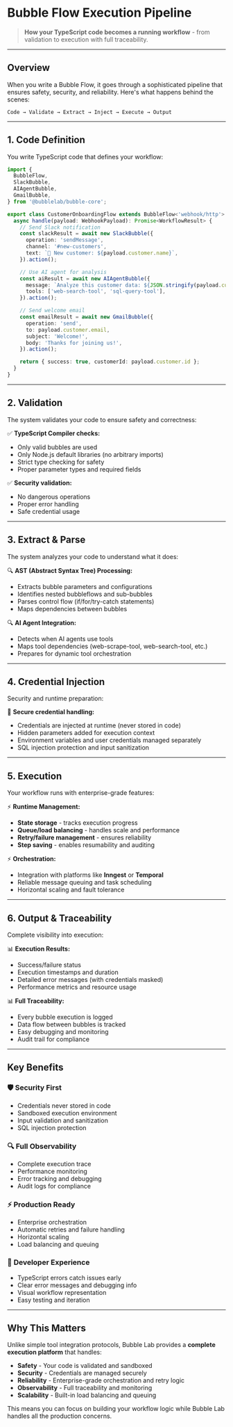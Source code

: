 # Bubble Flow Execution Pipeline

> **How your TypeScript code becomes a running workflow** - from validation to execution with full traceability.

---

## Overview

When you write a Bubble Flow, it goes through a sophisticated pipeline that ensures safety, security, and reliability. Here's what happens behind the scenes:

```
Code → Validate → Extract → Inject → Execute → Output
```

---

## 1. Code Definition

You write TypeScript code that defines your workflow:

```ts
import {
  BubbleFlow,
  SlackBubble,
  AIAgentBubble,
  GmailBubble,
} from '@bubblelab/bubble-core';

export class CustomerOnboardingFlow extends BubbleFlow<'webhook/http'> {
  async handle(payload: WebhookPayload): Promise<WorkflowResult> {
    // Send Slack notification
    const slackResult = await new SlackBubble({
      operation: 'sendMessage',
      channel: '#new-customers',
      text: `🎉 New customer: ${payload.customer.name}`,
    }).action();

    // Use AI agent for analysis
    const aiResult = await new AIAgentBubble({
      message: `Analyze this customer data: ${JSON.stringify(payload.customer)}`,
      tools: ['web-search-tool', 'sql-query-tool'],
    }).action();

    // Send welcome email
    const emailResult = await new GmailBubble({
      operation: 'send',
      to: payload.customer.email,
      subject: 'Welcome!',
      body: 'Thanks for joining us!',
    }).action();

    return { success: true, customerId: payload.customer.id };
  }
}
```

---

## 2. Validation

The system validates your code to ensure safety and correctness:

✅ **TypeScript Compiler checks:**

- Only valid bubbles are used
- Only Node.js default libraries (no arbitrary imports)
- Strict type checking for safety
- Proper parameter types and required fields

✅ **Security validation:**

- No dangerous operations
- Proper error handling
- Safe credential usage

---

## 3. Extract & Parse

The system analyzes your code to understand what it does:

🔍 **AST (Abstract Syntax Tree) Processing:**

- Extracts bubble parameters and configurations
- Identifies nested bubbleflows and sub-bubbles
- Parses control flow (if/for/try-catch statements)
- Maps dependencies between bubbles

🔍 **AI Agent Integration:**

- Detects when AI agents use tools
- Maps tool dependencies (web-scrape-tool, web-search-tool, etc.)
- Prepares for dynamic tool orchestration

---

## 4. Credential Injection

Security and runtime preparation:

🔐 **Secure credential handling:**

- Credentials are injected at runtime (never stored in code)
- Hidden parameters added for execution context
- Environment variables and user credentials managed separately
- SQL injection protection and input sanitization

---

## 5. Execution

Your workflow runs with enterprise-grade features:

⚡ **Runtime Management:**

- **State storage** - tracks execution progress
- **Queue/load balancing** - handles scale and performance
- **Retry/failure management** - ensures reliability
- **Step saving** - enables resumability and auditing

⚡ **Orchestration:**

- Integration with platforms like **Inngest** or **Temporal**
- Reliable message queuing and task scheduling
- Horizontal scaling and fault tolerance

---

## 6. Output & Traceability

Complete visibility into execution:

📊 **Execution Results:**

- Success/failure status
- Execution timestamps and duration
- Detailed error messages (with credentials masked)
- Performance metrics and resource usage

📊 **Full Traceability:**

- Every bubble execution is logged
- Data flow between bubbles is tracked
- Easy debugging and monitoring
- Audit trail for compliance

---

## Key Benefits

### 🛡️ **Security First**

- Credentials never stored in code
- Sandboxed execution environment
- Input validation and sanitization
- SQL injection protection

### 🔍 **Full Observability**

- Complete execution trace
- Performance monitoring
- Error tracking and debugging
- Audit logs for compliance

### ⚡ **Production Ready**

- Enterprise orchestration
- Automatic retries and failure handling
- Horizontal scaling
- Load balancing and queuing

### 🎯 **Developer Experience**

- TypeScript errors catch issues early
- Clear error messages and debugging info
- Visual workflow representation
- Easy testing and iteration

---

## Why This Matters

Unlike simple tool integration protocols, Bubble Lab provides a **complete execution platform** that handles:

- **Safety** - Your code is validated and sandboxed
- **Security** - Credentials are managed securely
- **Reliability** - Enterprise-grade orchestration and retry logic
- **Observability** - Full traceability and monitoring
- **Scalability** - Built-in load balancing and queuing

This means you can focus on building your workflow logic while Bubble Lab handles all the production concerns.
